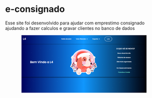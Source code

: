 # e-consignado
Esse site foi desenvolvido para ajudar com emprestimo consignado ajudando a fazer calculos e gravar clientes no banco de dados

<center><img src="https://github.com/HelioConde/e-consignado/blob/main/img/index.png" width="400"></center>
